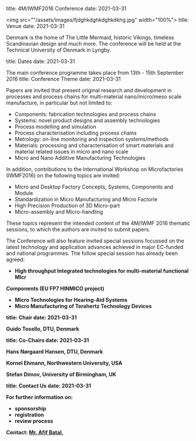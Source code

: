 title: 4M/IWMF2016 Conference
date: 2021-03-31

<img src=""/assets/images/fjdghkdghkdghkdkhg.jpg" width="100%">
title: Venue
date: 2021-03-31

Denmark is the home of The Little Mermaid, historic Vikings, timeless Scandinavian design and much more. The conference will be held at the Technical University of Denmark in Lyngby.

title: Dates
date: 2021-03-31

The main conference programme takes place from 13th - 15th September 2016
title: Conference Theme
date: 2021-03-31

Papers are invited that present original research and development in processes and process chains for multi-material nano/micro/meso scale manufacture, in particular but not limited to:
<ul>
    <li>Components: fabrication technologies and process chains</li>
    <li>Systems: novel product designs and assembly technologies</li>
    <li>Process modelling and simulation</li>
    <li>Process characterisation including process chains</li>
    <li>Metrology: on-line monitoring and inspection systems/methods</li>
    <li>Materials: processing and characterisation of smart materials and material related issues in micro and nano scale</li>
    <li>Micro and Nano Additive Manufacturing Technologies</li>
</ul>
    
In addition, contributions to the International Workshop on Microfactories (IWMF2016) on the following topics are invited:

<ul>
  <li>Micro and Desktop Factory Concepts, Systems, Components and Module</li>
  <li>Standardization in Micro Manufacturing and Micro Factorie</li>
  <li>High Precision Production of 3D Micro-part</li>
  <li>Micro-assembly and Micro-handling</li>
</ul>

These topics represent the intended content of the 4M/IWMF 2016 thematic sessions, to which the
authors are invited to submit papers. 

The Conference will also feature invited special sessions focussed
on the latest technology and application advances achieved in major EC-funded and national
programmes. The follow special session has already been agreed:
<ul>
  <li><strong>High throughput Integrated technologies for multi-material functional MIcr</li>
</ul>
  
<strong>Components</strong> (EU FP7 HINMICO project)
  
<ul>
  <li><strong>Micro Technologies for Hearing-Aid Systems</strong></li>
  <li><strong>Micro Manufacturing of Terahertz Technology Devices</strong></li>
</ul>
  
title: Chair
date: 2021-03-31

Guido Tosello, DTU, Denmark 

title: Co-Chairs
date: 2021-03-31

Hans Nørgaard Hansen, DTU, Denmark

Kornel Ehmann, Northwestern University, USA

Stefan Dimov, University of Birmingham, UK

title: Contact Us
date: 2021-03-31

For further information on:

- sponsorship
- registration
- review process

 
Contact: <a href="mailto:a.batal@bham.ac.uk">Mr. Afif Batal.</strong></a>